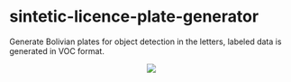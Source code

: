 # sintetic-licence-plate-generator

Generate Bolivian plates for object detection in the letters, labeled data is generated in VOC format.

<div style="text-align:center">
    <img src ="https://github.com/stanlee321/synthetic-licence-plate-generator/blob/master/out_demo/000000_1735UYZ.png" />
</div>
